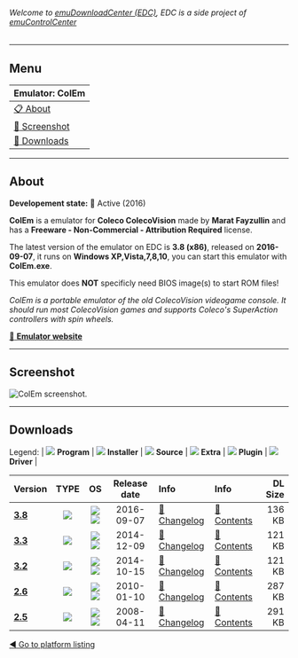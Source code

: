 ###### Welcome to [emuDownloadCenter (EDC)](https://github.com/PhoenixInteractiveNL/emuDownloadCenter/wiki/), EDC is a side project of [emuControlCenter](https://github.com/PhoenixInteractiveNL/emuControlCenter/wiki/)
***
## Menu
| **Emulator: ColEm** |
|:---------|
| [:clipboard: About](#about) |
| [:sunrise: Screenshot](#screen) |
| [:floppy_disk: Downloads](#downloads) |
***
## About
**Developement state:** :large_blue_circle: Active (2016)

**ColEm** is a emulator for **Coleco ColecoVision** made by **Marat Fayzullin** and has a **Freeware - Non-Commercial - Attribution Required** license.

The latest version of the emulator on EDC is **3.8 (x86)**, released on **2016-09-07**, it runs on **Windows XP,Vista,7,8,10**, you can start this emulator with **ColEm.exe**.

This emulator does **NOT** specificly need BIOS image(s) to start ROM files!

_ColEm is a portable emulator of the old ColecoVision videogame console. It should run most ColecoVision games and supports Coleco's SuperAction controllers with spin wheels._

[:link: **Emulator website**](http://fms.komkon.org/ColEm/)
***
## Screenshot
![](https://raw.githubusercontent.com/PhoenixInteractiveNL/emuDownloadCenter/master/hooks/colem/emulator_screen_01.jpg "ColEm screenshot.")
***
## Downloads
Legend:
| ![](https://raw.githubusercontent.com/wiki/PhoenixInteractiveNL/emuDownloadCenter/images_misc/icon_program_24.png) **Program** | 
![](https://raw.githubusercontent.com/wiki/PhoenixInteractiveNL/emuDownloadCenter/images_misc/icon_installer_24.png) **Installer** | 
![](https://raw.githubusercontent.com/wiki/PhoenixInteractiveNL/emuDownloadCenter/images_misc/icon_source_code_24.png) **Source** | 
![](https://raw.githubusercontent.com/wiki/PhoenixInteractiveNL/emuDownloadCenter/images_misc/icon_extra_24.png) **Extra** | 
![](https://raw.githubusercontent.com/wiki/PhoenixInteractiveNL/emuDownloadCenter/images_misc/icon_plugin_24.png) **Plugin** | 
![](https://raw.githubusercontent.com/wiki/PhoenixInteractiveNL/emuDownloadCenter/images_misc/icon_driver_24.png) **Driver** | 


| Version  | TYPE | OS | Release date  | Info       | Info       | DL Size    |
|:---------|:----:|:--:|:-------------:|:-----------|:-----------|-----------:|
| [**3.8**](https://github.com/PhoenixInteractiveNL/edc-repo0002/raw/master/colem/3.8.7z) | ![](https://raw.githubusercontent.com/wiki/PhoenixInteractiveNL/emuDownloadCenter/images_misc/icon_program_24.png) | ![](https://raw.githubusercontent.com/wiki/PhoenixInteractiveNL/emuDownloadCenter/images_misc/logo_windows_24.png)![](https://raw.githubusercontent.com/wiki/PhoenixInteractiveNL/emuDownloadCenter/images_misc/icon_32-bit_24.png) | 2016-09-07 | [:page_facing_up: Changelog](https://github.com/PhoenixInteractiveNL/edc-repo0002/blob/master/colem/3.8_changelog.txt) | [:mag_right: Contents](https://github.com/PhoenixInteractiveNL/edc-repo0002/blob/master/colem/3.8_contents.txt) | 136 KB |
| [**3.3**](https://github.com/PhoenixInteractiveNL/edc-repo0002/raw/master/colem/3.3.7z) | ![](https://raw.githubusercontent.com/wiki/PhoenixInteractiveNL/emuDownloadCenter/images_misc/icon_program_24.png) | ![](https://raw.githubusercontent.com/wiki/PhoenixInteractiveNL/emuDownloadCenter/images_misc/logo_windows_24.png)![](https://raw.githubusercontent.com/wiki/PhoenixInteractiveNL/emuDownloadCenter/images_misc/icon_32-bit_24.png) | 2014-12-09 | [:page_facing_up: Changelog](https://github.com/PhoenixInteractiveNL/edc-repo0002/blob/master/colem/3.3_changelog.txt) | [:mag_right: Contents](https://github.com/PhoenixInteractiveNL/edc-repo0002/blob/master/colem/3.3_contents.txt) | 121 KB |
| [**3.2**](https://github.com/PhoenixInteractiveNL/edc-repo0002/raw/master/colem/3.2.7z) | ![](https://raw.githubusercontent.com/wiki/PhoenixInteractiveNL/emuDownloadCenter/images_misc/icon_program_24.png) | ![](https://raw.githubusercontent.com/wiki/PhoenixInteractiveNL/emuDownloadCenter/images_misc/logo_windows_24.png)![](https://raw.githubusercontent.com/wiki/PhoenixInteractiveNL/emuDownloadCenter/images_misc/icon_32-bit_24.png) | 2014-10-15 | [:page_facing_up: Changelog](https://github.com/PhoenixInteractiveNL/edc-repo0002/blob/master/colem/3.2_changelog.txt) | [:mag_right: Contents](https://github.com/PhoenixInteractiveNL/edc-repo0002/blob/master/colem/3.2_contents.txt) | 121 KB |
| [**2.6**](https://github.com/PhoenixInteractiveNL/edc-repo0002/raw/master/colem/2.6.7z) | ![](https://raw.githubusercontent.com/wiki/PhoenixInteractiveNL/emuDownloadCenter/images_misc/icon_program_24.png) | ![](https://raw.githubusercontent.com/wiki/PhoenixInteractiveNL/emuDownloadCenter/images_misc/logo_windows_24.png)![](https://raw.githubusercontent.com/wiki/PhoenixInteractiveNL/emuDownloadCenter/images_misc/icon_32-bit_24.png) | 2010-01-10 | [:page_facing_up: Changelog](https://github.com/PhoenixInteractiveNL/edc-repo0002/blob/master/colem/2.6_changelog.txt) | [:mag_right: Contents](https://github.com/PhoenixInteractiveNL/edc-repo0002/blob/master/colem/2.6_contents.txt) | 287 KB |
| [**2.5**](https://github.com/PhoenixInteractiveNL/edc-repo0002/raw/master/colem/2.5.7z) | ![](https://raw.githubusercontent.com/wiki/PhoenixInteractiveNL/emuDownloadCenter/images_misc/icon_program_24.png) | ![](https://raw.githubusercontent.com/wiki/PhoenixInteractiveNL/emuDownloadCenter/images_misc/logo_windows_24.png)![](https://raw.githubusercontent.com/wiki/PhoenixInteractiveNL/emuDownloadCenter/images_misc/icon_32-bit_24.png) | 2008-04-11 | [:page_facing_up: Changelog](https://github.com/PhoenixInteractiveNL/edc-repo0002/blob/master/colem/2.5_changelog.txt) | [:mag_right: Contents](https://github.com/PhoenixInteractiveNL/edc-repo0002/blob/master/colem/2.5_contents.txt) | 291 KB |

[:arrow_backward: Go to platform listing](https://github.com/PhoenixInteractiveNL/emuDownloadCenter/wiki/EDC-Platform-List)
